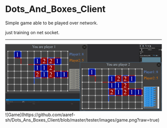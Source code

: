 # Dots_And_Boxes_Client
Simple game able to be played over network.

just training on net socket.
<hr style="color:blue">
<img src="https://github.com/aaref-sh/Dots_And_Boxes_Client/blob/master/tester/images/Game.png" alt="Preview the game">
![Game](https://github.com/aaref-sh/Dots_Ans_Boxes_Client/blob/master/tester/images/game.png?raw=true)

